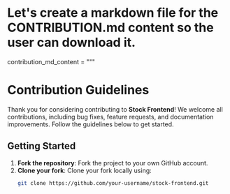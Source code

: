 # Let's create a markdown file for the CONTRIBUTION.md content so the user can download it.

contribution_md_content = """

# Contribution Guidelines

Thank you for considering contributing to **Stock Frontend**! We welcome all contributions, including bug fixes, feature requests, and documentation improvements. Follow the guidelines below to get started.

## Getting Started

1. **Fork the repository**: Fork the project to your own GitHub account.
2. **Clone your fork**: Clone your fork locally using:
   ```bash
   git clone https://github.com/your-username/stock-frontend.git
   ```
